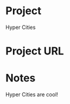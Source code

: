 # Project
Hyper Cities
# Project URL
[](http://www.hypercities.com/#/category/presentations)
# Notes
Hyper Cities are cool!
